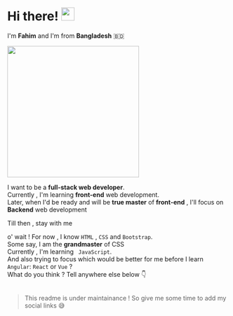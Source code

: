 # Hi there! <img src="https://raw.githubusercontent.com/MartinHeinz/MartinHeinz/master/wave.gif" width="30px">
 I'm **Fahim** and I'm from **Bangladesh** 🇧🇩

<img src="https://github.com/mahtamun-hoque-fahim/mahtamun-hoque-fahim.github.io/blob/main/assests/media/me.webp" height="300px">

 I want to be a **full-stack web developer**. <br>
 Currently , I'm learning **front-end** web development. <br>
 Later, when I'd be ready and will be **true master** of **front-end** , I'll focus on **Backend** web development <br>
 
Till then , stay with me <br>

o' wait ! For now , I know ` HTML ` , `CSS` and `Bootstrap`. <br>
Some say, I am the **grandmaster** of CSS <br>
Currently , I'm learning ` JavaScript`.<br>
And also trying to focus which would be better for me before I learn `Angular`: `React` or `Vue` ? <br>
What do you think ?
Tell anywhere else below :point_down: <br><br>

> This readme is under maintainance ! 
> So give me some time to add my social links  :sweat_smile:
